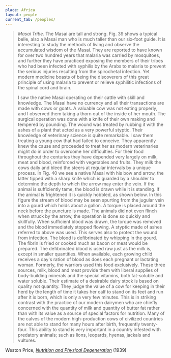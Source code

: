 ```yaml
---
place: Africa
layout: people
current_tab: /peoples/
---
```


> _Masai Tribe._ The Masai are tall and strong. Fig. 39 shows a typical belle, also a Masai man who is much taller than our six-foot guide. It is interesting to study the methods of living and observe the accumulated wisdom of the Masai. They are reported to have known for over two hundred years that malaria was carried by mosquitoes, and further they have practiced exposing the members of their tribes who had been infected with syphilis by the Arabs to malaria to prevent the serious injuries resulting from the spirochetal infection. Yet modern medicine boasts of being the discoverers of this great principle of using malaria to prevent or relieve syphilitic infections of the spinal cord and brain.
>
> I saw the native Masai operating on their cattle with skill and knowledge. The Masai have no currency and all their transactions are made with cows or goats. A valuable cow was not eating properly, and I observed them taking a thorn out of the inside of her mouth. The surgical operation was done with a knife of their own making and tempered by pounding. The wound was treated by rubbing it with the ashes of a plant that acted as a very powerful styptic. Their knowledge of veterinary science is quite remarkable. I saw them treating a young cow that had failed to conceive. They apparently knew the cause and proceeded to treat her as modern veterinaries might do in order to overcome her difficulties. For their food throughout the centuries they have depended very largely on milk, meat and blood, reinforced with vegetables and fruits. They milk the cows daily and bleed the steers at regular intervals by a unique process. In Fig. 40 we see a native Masai with his bow and arrow, the latter tipped with a sharp knife which is guarded by a shoulder to determine the depth to which the arrow may enter the vein. If the animal is sufficiently tame, the blood is drawn while it is standing. If the animal is frightened it is quickly hobbled, as shown below. In this figure the stream of blood may be seen spurting from the jugular vein into a gourd which holds about a gallon. A torque is placed around the neck before the puncture is made. The animals did not even flinch when struck by the arrow, the operation is done so quickly and skillfully. When sufficient blood was drawn, the torque was removed and the blood immediately stopped flowing. A styptic made of ashes referred to above was used. This serves also to protect the wound from infection. The blood is defibrinated by whipping in the gourd. The fibrin is fried or cooked much as bacon or meat would be prepared. The defibrinated blood is used raw just as the milk is, except in smaller quantities. When available, each growing child receives a day's ration of blood as does each pregnant or lactating woman. Formerly, the warriors used this food exclusively. These three sources, milk, blood and meat provide them with liberal supplies of body-building minerals and the special vitamins, both fat-soluble and water soluble. Their estimate of a desirable dairy stock is based on quality not quantity. They judge the value of a cow for keeping in their herd by the length of time it takes her calf to stand on its feet and run after it is born, which is only a very few minutes. This is in striking contrast with the practice of our modern dairymen who are chiefly concerned with the quantity of milk and quantity of butter fat rather than with its value as a source of special factors for nutrition. Many of the calves of the modern high-production cows of civilized countries are not able to stand for many hours after birth, frequently twenty-four. This ability to stand is very important in a country infested with predatory animals; such as lions, leopards, hyenas, jackals and vultures.

Weston Price, [_Nutrition and Physical Degeneration_](http://gutenberg.net.au/ebooks02/0200251h.html#ch9) (1939)
